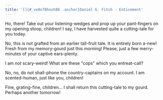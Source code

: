 ```yaml
---
title: '[]{#_ve8n70hosh86 .anchor}Daniel G. Fitch - Enticement'
---
```


Ho, there! Take out your listening-wedges and prop up your pant-fingers
on my opening stoop, children! I say, I have harvested quite a
cutting-tale for you today.

No, this is not grafted from an earlier tall-fruit tale. It is entirely
born a-new! Fresh from my memory-gourd just this morning! Please, just a
few merry-minutes of your captive ears-plenty.

I am *not* scary-weird! What are these "cops" which you entreat-call?

No, no, do not shall-phone the country-captains on my account. I am
scented-human, just like you, children!

Fine, grating-fine, children\... I shall return this cutting-tale to my
gourd. Perhaps another tomorrow!
